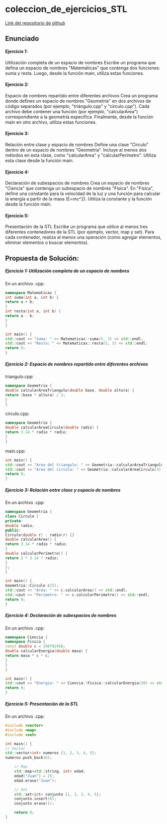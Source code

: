 # coleccion_de_ejercicios_STL

[Link del repositorio de github](https://github.com/flavi13/coleccion_de_ejercicios_STL)


## Enunciado
#### Ejercicio 1: 
Utilización completa de un espacio de nombres Escribe un programa que defina un espacio de nombres "Matemáticas" que contenga dos funciones: suma y resta. Luego, desde la función main, utiliza estas funciones.

#### Ejercicio 2: 
Espacio de nombres repartido entre diferentes archivos Crea un programa donde defines un espacio de nombres "Geometría" en dos archivos de código separados (por ejemplo, "triángulo.cpp" y "círculo.cpp"). Cada archivo debe contener una función (por ejemplo, "calcularArea") correspondiente a la geometría específica. Finalmente, desde la función main en otro archivo, utiliza estas funciones.

#### Ejercicio 3: 
Relación entre clase y espacio de nombres Define una clase "Círculo" dentro de un espacio de nombres "Geometría". Incluye al menos dos métodos en esta clase, como "calcularArea" y "calcularPerímetro". Utiliza esta clase desde la función main.

#### Ejercicio 4: 
Declaración de subespacios de nombres Crea un espacio de nombres "Ciencia" que contenga un subespacio de nombres "Física". En "Física", define una constante para la velocidad de la luz y una función para calcular la energía a partir de la masa (E=mc^2). Utiliza la constante y la función desde la función main.

#### Ejercicio 5: 
Presentación de la STL Escribe un programa que utilice al menos tres diferentes contenedores de la STL (por ejemplo, vector, map y set). Para cada contenedor, realiza al menos una operación (como agregar elementos, eliminar elementos o buscar elementos).

## Propuesta de Solución:

##### Ejercicio 1: Utilización completa de un espacio de nombres

En un archivo .cpp:

`````c++
namespace Matematicas {
int suma(int a, int b) {
return a + b;
}
int resta(int a, int b) {
return a - b;
}
}

int main() {
std::cout << "Suma: " << Matematicas::suma(5, 3) << std::endl;
std::cout << "Resta: " << Matematicas::resta(5, 3) << std::endl;
return 0;
}
`````

##### Ejercicio 2: Espacio de nombres repartido entre diferentes archivos

triangulo.cpp:

````c++
namespace Geometria {
double calcularAreaTriangulo(double base, double altura) {
return (base * altura) / 2;
}
}
````
circulo.cpp:

````c++
namespace Geometria {
double calcularAreaCirculo(double radio) {
return 3.14 * radio * radio;
}
}
````
main.cpp:

````c++
int main() {
std::cout << "Area del triangulo: " << Geometria::calcularAreaTriangulo(5, 3) << std::endl;
std::cout << "Area del circulo: " << Geometria::calcularAreaCirculo(3) << std::endl;
return 0;
}
````

##### Ejercicio 3: Relación entre clase y espacio de nombres

En un archivo .cpp:

````c++
namespace Geometria {
class Circulo {
private:
double radio;
public:
Circulo(double r) : radio(r) {}
double calcularArea() {
return 3.14 * radio * radio;
}
double calcularPerimetro() {
return 2 * 3.14 * radio;
}
};
}

int main() {
Geometria::Circulo c(5);
std::cout << "Area: " << c.calcularArea() << std::endl;
std::cout << "Perimetro: " << c.calcularPerimetro() << std::endl;
return 0;
}
````

##### Ejercicio 4: Declaración de subespacios de nombres

En un archivo .cpp:

````c++
namespace Ciencia {
namespace Fisica {
const double c = 299792458;
double calcularEnergia(double masa) {
return masa * c * c;
}
}
}

int main() {
std::cout << "Energia: " << Ciencia::Fisica::calcularEnergia(10) << std::endl;
return 0;
}
````

##### Ejercicio 5: Presentación de la STL

En un archivo .cpp:

````c++
#include <vector>
#include <map>
#include <set>

int main() {
// Vector
std::vector<int> numeros {1, 2, 3, 4, 5};
numeros.push_back(6);

    // Map
    std::map<std::string, int> edad;
    edad["Juan"] = 25;
    edad.erase("Juan");

    // Set
    std::set<int> conjunto {1, 2, 3, 4, 5};
    conjunto.insert(6);
    conjunto.erase(1);

    return 0;
}
````
